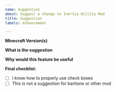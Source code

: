 ```yaml
---
name: Suggestion
about: Suggest a change to Inertia Utility Mod
title: Suggestion
labels: enhancement

---
```


**Minecraft Version(s)**

**What is the suggestion**

**Why would this feature be useful**

**Final checklist:**

- [ ] I know how to properly use check boxes 
- [ ] This is not a suggestion for baritone or other mod
